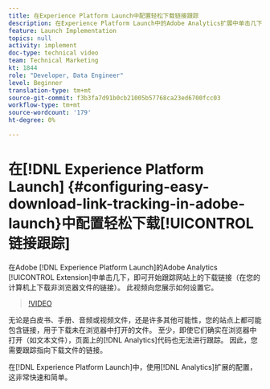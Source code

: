 ```yaml
---
title: 在Experience Platform Launch中配置轻松下载链接跟踪
description: 在Experience Platform Launch中的Adobe Analytics扩展中单击几下即可开始站点上的跟踪下载链接（在您的计算机上下载非浏览器文件的链接）。 此视频向您展示如何设置它。
feature: Launch Implementation
topics: null
activity: implement
doc-type: technical video
team: Technical Marketing
kt: 1844
role: "Developer, Data Engineer"
level: Beginner
translation-type: tm+mt
source-git-commit: f3b3fa7d91b0cb21005b57768ca23ed6700fcc03
workflow-type: tm+mt
source-wordcount: '179'
ht-degree: 0%

---
```



# 在[!DNL Experience Platform Launch] {#configuring-easy-download-link-tracking-in-adobe-launch}中配置轻松下载[!UICONTROL 链接跟踪]

在Adobe [!DNL Experience Platform Launch]的Adobe Analytics [!UICONTROL Extension]中单击几下，即可开始跟踪网站上的下载链接（在您的计算机上下载非浏览器文件的链接）。 此视频向您展示如何设置它。

>[!VIDEO](https://video.tv.adobe.com/v/25762/?quality=12)

无论是白皮书、手册、音频或视频文件，还是许多其他可能性，您的站点上都可能包含链接，用于下载未在浏览器中打开的文件。 至少，即使它们确实在浏览器中打开（如文本文件），页面上的[!DNL Analytics]代码也无法进行跟踪。 因此，您需要跟踪指向下载文件的链接。

在[!DNL Experience Platform Launch]中，使用[!DNL Analytics]扩展的配置，这非常快速和简单。
